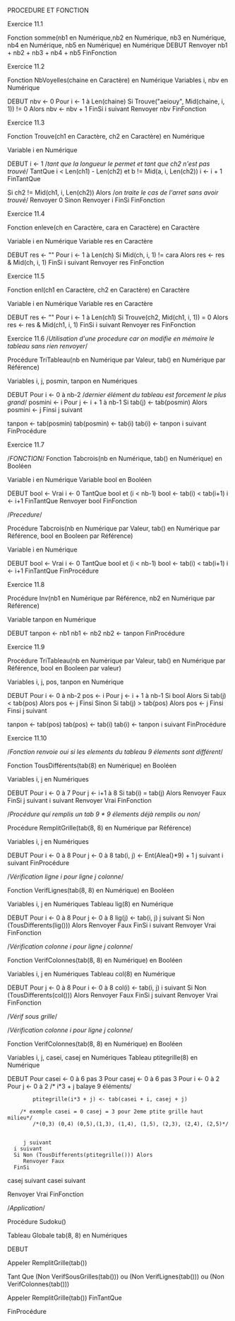 PROCEDURE ET FONCTION

Exercice 11.1

Fonction somme(nb1 en Numérique,nb2 en Numérique, nb3 en Numérique,         
                    nb4 en Numérique, nb5 en Numérique) en Numérique
DEBUT
  Renvoyer nb1 + nb2 + nb3 + nb4 + nb5
FinFonction


Exercice 11.2

Fonction NbVoyelles(chaine en Caractère) en Numérique
Variables i, nbv en Numérique

DEBUT
nbv <- 0
Pour i <- 1 à Len(chaine)
  Si Trouve("aeiouy", Mid(chaine, i, 1)) != 0 Alors
    nbv <- nbv + 1
  FinSi
i suivant
Renvoyer nbv
FinFonction


Exercice 11.3

Fonction Trouve(ch1 en Caractère, ch2 en Caractère) en Numérique

Variable i en Numérique

DEBUT
i <- 1
/*tant que la longueur le permet et tant que ch2 n'est pas trouvé*/
TantQue i < Len(ch1) - Len(ch2) et b != Mid(a, i, Len(ch2))
  i <- i + 1
FinTantQue

Si ch2 != Mid(ch1, i, Len(ch2)) Alors
/*on traite le cas de l'arret sans avoir trouvé*/
    Renvoyer 0
Sinon
    Renvoyer i
FinSi
FinFonction

Exercice 11.4

Fonction enleve(ch en Caractère, cara en Caractère) en Caractère

Variable i en Numérique
Variable res en Caractère


DEBUT
res <- ""
Pour i <- 1 à Len(ch)
   Si Mid(ch, i, 1) != cara Alors
      res <- res & Mid(ch, i, 1)
   FinSi
i suivant
Renvoyer res
FinFonction


Exercice 11.5

Fonction enl(ch1 en Caractère, ch2 en Caractère) en Caractère

Variable i en Numérique
Variable res en Caractère

DEBUT
res <- ""
Pour i <- 1 à Len(ch1)
   Si Trouve(ch2, Mid(ch1, i, 1)) = 0 Alors
      res <- res & Mid(ch1, i, 1)
   FinSi
i suivant
Renvoyer res
FinFonction

Exercice 11.6
/*Utilisation d'une procedure car on modifie en mémoire le tableau sans rien renvoyer*/

Procédure TriTableau(nb en Numérique par Valeur, tab() en Numérique par Référence)

Variables i, j,  posmin, tanpon en Numériques

DEBUT
Pour i <- 0 à nb-2 /*dernier élément du tableau est forcement le plus grand*/
   posmini ← i
   Pour j <- i + 1 à nb-1
      Si tab(j) <- tab(posmin) Alors
         posmini ← j
      Finsi
   j suivant
   
   tanpon ← tab(posmin)
   tab(posmin) ← tab(i)
   tab(i) ← tanpon
i suivant
FinProcédure


Exercice 11.7

/*FONCTION*/
Fonction Tabcrois(nb en Numérique, tab() en Numérique) en Booléen

Variable i en Numérique
Variable bool en Booléen

DEBUT
bool <- Vrai
i <- 0
TantQue bool et (i < nb-1)
   bool <- tab(i) < tab(i+1)
   i <- i+1
FinTantQue
Renvoyer bool
FinFonction

/*Precedure*/

Procédure Tabcrois(nb en Numérique par Valeur, tab() en Numérique par Référence, bool en Booleen par Référence)

Variable i en Numérique

DEBUT
bool <- Vrai
i <- 0
TantQue bool et (i < nb-1)
   bool <- tab(i) < tab(i+1)
   i <- i+1
FinTantQue
FinProcédure


Exercice 11.8

Procédure Inv(nb1 en Numérique par Référence, nb2 en Numérique par Référence)

Variable tanpon en Numérique

DEBUT
tanpon ← nb1
nb1 ← nb2
nb2 ← tanpon
FinProcédure


Exercice 11.9

Procédure TriTableau(nb en Numérique par Valeur, tab() en Numérique par Référence, bool en Booleen par valeur)

Variables i, j, pos, tanpon en Numérique

DEBUT
Pour i <- 0 à nb-2
   pos <- i
   Pour j <- i + 1 à nb-1
      Si bool Alors
         Si tab(j) < tab(pos) Alors
            pos <- j
         Finsi
      Sinon
         Si tab(j) > tab(pos) Alors
            pos <- j
         Finsi
      Finsi
   j suivant
   
   tanpon <- tab(pos)
   tab(pos) <- tab(i)
   tab(i) <- tanpon
i suivant
FinProcédure

Exercice 11.10

/*Fonction renvoie oui si les elements du tableau 9 élements sont différent*/

Fonction TousDifférents(tab(8) en Numérique) en Booléen

Variables i, j en Numériques

DEBUT
Pour i <- 0 à 7
   Pour j <- i+1 à 8
      Si tab(i) = tab(j) Alors
         Renvoyer Faux
      FinSi
   j suivant
i suivant
Renvoyer Vrai
FinFonction


/*Procédure qui remplis un tab 9 * 9 élements déjà remplis ou non*/

Procédure RemplitGrille(tab(8, 8) en Numérique par Référence)

Variables i, j en Numériques

DEBUT
Pour i <- 0 à 8
   Pour j <- 0 à 8
      tab(i, j) ← Ent(Alea()*9) + 1
   j suivant
i suivant
FinProcédure

/*Vérification ligne i pour ligne j colonne*/

Fonction VerifLignes(tab(8, 8) en Numérique) en Booléen

Variables i, j en Numériques
Tableau lig(8) en Numérique

DEBUT
Pour i <- 0 à 8
   Pour j <- 0 à 8
      lig(j) <- tab(i, j)
   j suivant
   Si Non (TousDifferents(lig())) Alors
      Renvoyer Faux
   FinSi
i suivant
Renvoyer Vrai
FinFonction

/*Vérification colonne i pour ligne j colonne*/

Fonction VerifColonnes(tab(8, 8) en Numérique) en Booléen


Variables i, j en Numériques
Tableau col(8) en Numérique

DEBUT
Pour j <- 0 à 8
   Pour i <- 0 à 8
      col(i) <- tab(i, j)
   i suivant
   Si Non (TousDifferents(col())) Alors
      Renvoyer Faux
   FinSi
j suivant
Renvoyer Vrai
FinFonction



/*Vérif sous grille*/

/*Vérification colonne i pour ligne j colonne*/

Fonction VerifColonnes(tab(8, 8) en Numérique) en Booléen


Variables i, j, casei, casej en Numériques
Tableau ptitegrille(8) en Numérique

DEBUT
Pour casei <- 0 à 6 pas 3
   Pour casej <- 0 à 6 pas 3
      Pour i <- 0 à 2
         Pour j <- 0 à 2
         /* i*3 + j balaye 9 éléments/
            
            ptitegrille(i*3 + j) <- tab(casei + i, casej + j)
            
        /* exemple casei = 0 casej = 3 pour 2eme ptite grille haut milieu*/
            /*(0,3) (0,4) (0,5),(1,3), (1,4), (1,5), (2,3), (2,4), (2,5)*/
         
         
         j suivant
      i suivant
      Si Non (TousDifferents(ptitegrille())) Alors
         Renvoyer Faux
      FinSi
   casej suivant
casei suivant

Renvoyer Vrai
FinFonction

/*Application*/

Procédure Sudoku()

Tableau Globale tab(8, 8) en Numériques 

DEBUT

Appeler RemplitGrille(tab())

Tant Que (Non VerifSousGrilles(tab())) ou
         (Non VerifLignes(tab())) ou
         (Non VerifColonnes(tab())) 
         
   Appeler RemplitGrille(tab())
FinTantQue

FinProcédure